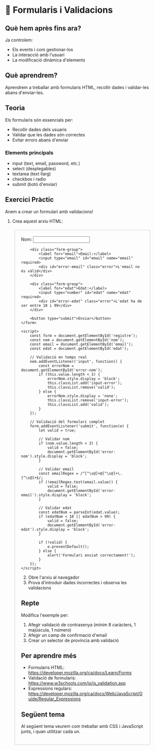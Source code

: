 # 📝 Formularis i Validacions

## Què hem après fins ara?
Ja controlem:
- Els events i com gestionar-los
- La interacció amb l'usuari
- La modificació dinàmica d'elements

## Què aprendrem?
Aprendrem a treballar amb formularis HTML, recollir dades i validar-les abans d'enviar-les.

## Teoria
Els formularis són essencials per:
- Recollir dades dels usuaris
- Validar que les dades són correctes
- Evitar errors abans d'enviar

### Elements principals
- input (text, email, password, etc.)
- select (desplegables)
- textarea (text llarg)
- checkbox i radio
- submit (botó d'enviar)

## Exercici Pràctic
Anem a crear un formulari amb validacions!

1. Crea aquest arxiu HTML:

<!DOCTYPE html>
<html>
<head>
    <title>Formulari amb Validacions</title>
    <style>
        .error {
            color: red;
            font-size: 0.8em;
            display: none;
        }
        .input-error {
            border: 1px solid red;
        }
        .valid {
            border: 1px solid green;
        }
        form {
            max-width: 400px;
            margin: 20px auto;
            padding: 20px;
            border: 1px solid #ccc;
        }
        .form-group {
            margin-bottom: 15px;
        }
    </style>
</head>
<body>
    <form id="registre">
        <div class="form-group">
            <label for="nom">Nom:</label>
            <input type="text" id="nom" name="nom" required>
            <div id="error-nom" class="error">El nom ha de tenir almenys 3 caràcters</div>
        </div>

        <div class="form-group">
            <label for="email">Email:</label>
            <input type="email" id="email" name="email" required>
            <div id="error-email" class="error">L'email no és vàlid</div>
        </div>

        <div class="form-group">
            <label for="edat">Edat:</label>
            <input type="number" id="edat" name="edat" required>
            <div id="error-edat" class="error">L'edat ha de ser entre 18 i 99</div>
        </div>

        <button type="submit">Enviar</button>
    </form>

    <script>
        const form = document.getElementById('registre');
        const nom = document.getElementById('nom');
        const email = document.getElementById('email');
        const edat = document.getElementById('edat');

        // Validació en temps real
        nom.addEventListener('input', function() {
            const errorNom = document.getElementById('error-nom');
            if (this.value.length < 3) {
                errorNom.style.display = 'block';
                this.classList.add('input-error');
                this.classList.remove('valid');
            } else {
                errorNom.style.display = 'none';
                this.classList.remove('input-error');
                this.classList.add('valid');
            }
        });

        // Validació del formulari complet
        form.addEventListener('submit', function(e) {
            let valid = true;

            // Validar nom
            if (nom.value.length < 3) {
                valid = false;
                document.getElementById('error-nom').style.display = 'block';
            }

            // Validar email
            const emailRegex = /^[^\s@]+@[^\s@]+\.[^\s@]+$/;
            if (!emailRegex.test(email.value)) {
                valid = false;
                document.getElementById('error-email').style.display = 'block';
            }

            // Validar edat
            const edatNum = parseInt(edat.value);
            if (edatNum < 18 || edatNum > 99) {
                valid = false;
                document.getElementById('error-edat').style.display = 'block';
            }

            if (!valid) {
                e.preventDefault();
            } else {
                alert('Formulari enviat correctament!');
            }
        });
    </script>
</body>
</html>

2. Obre l'arxiu al navegador
3. Prova d'introduir dades incorrectes i observa les validacions

## Repte
Modifica l'exemple per:
1. Afegir validació de contrasenya (mínim 8 caràcters, 1 majúscula, 1 número)
2. Afegir un camp de confirmació d'email
3. Crear un selector de província amb validació

## Per aprendre més
- Formularis HTML: https://developer.mozilla.org/ca/docs/Learn/Forms
- Validació de formularis: https://www.w3schools.com/js/js_validation.asp
- Expressions regulars: https://developer.mozilla.org/ca/docs/Web/JavaScript/Guide/Regular_Expressions

## Següent tema
Al següent tema veurem com treballar amb CSS i JavaScript junts, i quan utilitzar cada un. 